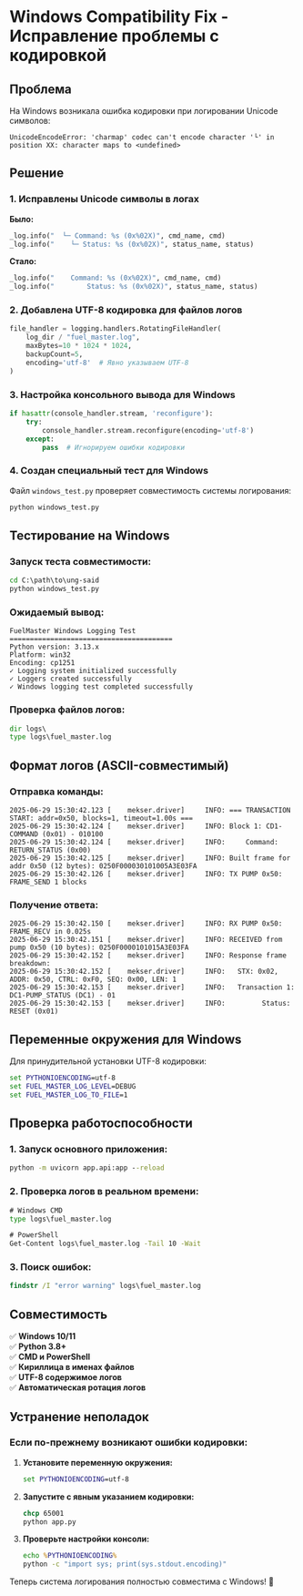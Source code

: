 # Windows Compatibility Fix - Исправление проблемы с кодировкой

## Проблема
На Windows возникала ошибка кодировки при логировании Unicode символов:
```
UnicodeEncodeError: 'charmap' codec can't encode character '└' in position XX: character maps to <undefined>
```

## Решение

### 1. Исправлены Unicode символы в логах
**Было:**
```python
_log.info("  └─ Command: %s (0x%02X)", cmd_name, cmd)
_log.info("    └─ Status: %s (0x%02X)", status_name, status)
```

**Стало:**
```python
_log.info("    Command: %s (0x%02X)", cmd_name, cmd)
_log.info("        Status: %s (0x%02X)", status_name, status)
```

### 2. Добавлена UTF-8 кодировка для файлов логов
```python
file_handler = logging.handlers.RotatingFileHandler(
    log_dir / "fuel_master.log",
    maxBytes=10 * 1024 * 1024,
    backupCount=5,
    encoding='utf-8'  # Явно указываем UTF-8
)
```

### 3. Настройка консольного вывода для Windows
```python
if hasattr(console_handler.stream, 'reconfigure'):
    try:
        console_handler.stream.reconfigure(encoding='utf-8')
    except:
        pass  # Игнорируем ошибки кодировки
```

### 4. Создан специальный тест для Windows
Файл `windows_test.py` проверяет совместимость системы логирования:
```bash
python windows_test.py
```

## Тестирование на Windows

### Запуск теста совместимости:
```cmd
cd C:\path\to\ung-said
python windows_test.py
```

### Ожидаемый вывод:
```
FuelMaster Windows Logging Test
========================================
Python version: 3.13.x
Platform: win32
Encoding: cp1251
✓ Logging system initialized successfully
✓ Loggers created successfully
✓ Windows logging test completed successfully
```

### Проверка файлов логов:
```cmd
dir logs\
type logs\fuel_master.log
```

## Формат логов (ASCII-совместимый)

### Отправка команды:
```
2025-06-29 15:30:42.123 [    mekser.driver]     INFO: === TRANSACTION START: addr=0x50, blocks=1, timeout=1.00s ===
2025-06-29 15:30:42.124 [    mekser.driver]     INFO: Block 1: CD1-COMMAND (0x01) - 010100
2025-06-29 15:30:42.124 [    mekser.driver]     INFO:     Command: RETURN_STATUS (0x00)
2025-06-29 15:30:42.125 [    mekser.driver]     INFO: Built frame for addr 0x50 (12 bytes): 0250F000030101005A3E03FA
2025-06-29 15:30:42.126 [    mekser.driver]     INFO: TX PUMP 0x50: FRAME_SEND 1 blocks
```

### Получение ответа:
```
2025-06-29 15:30:42.150 [    mekser.driver]     INFO: RX PUMP 0x50: FRAME_RECV in 0.025s
2025-06-29 15:30:42.151 [    mekser.driver]     INFO: RECEIVED from pump 0x50 (10 bytes): 0250F0000101015A3E03FA
2025-06-29 15:30:42.152 [    mekser.driver]     INFO: Response frame breakdown:
2025-06-29 15:30:42.152 [    mekser.driver]     INFO:   STX: 0x02, ADDR: 0x50, CTRL: 0xF0, SEQ: 0x00, LEN: 1
2025-06-29 15:30:42.153 [    mekser.driver]     INFO:   Transaction 1: DC1-PUMP_STATUS (DC1) - 01
2025-06-29 15:30:42.153 [    mekser.driver]     INFO:         Status: RESET (0x01)
```

## Переменные окружения для Windows

Для принудительной установки UTF-8 кодировки:
```cmd
set PYTHONIOENCODING=utf-8
set FUEL_MASTER_LOG_LEVEL=DEBUG
set FUEL_MASTER_LOG_TO_FILE=1
```

## Проверка работоспособности

### 1. Запуск основного приложения:
```cmd
python -m uvicorn app.api:app --reload
```

### 2. Проверка логов в реальном времени:
```cmd
# Windows CMD
type logs\fuel_master.log

# PowerShell
Get-Content logs\fuel_master.log -Tail 10 -Wait
```

### 3. Поиск ошибок:
```cmd
findstr /I "error warning" logs\fuel_master.log
```

## Совместимость

✅ **Windows 10/11**  
✅ **Python 3.8+**  
✅ **CMD и PowerShell**  
✅ **Кириллица в именах файлов**  
✅ **UTF-8 содержимое логов**  
✅ **Автоматическая ротация логов**  

## Устранение неполадок

### Если по-прежнему возникают ошибки кодировки:

1. **Установите переменную окружения:**
   ```cmd
   set PYTHONIOENCODING=utf-8
   ```

2. **Запустите с явным указанием кодировки:**
   ```cmd
   chcp 65001
   python app.py
   ```

3. **Проверьте настройки консоли:**
   ```cmd
   echo %PYTHONIOENCODING%
   python -c "import sys; print(sys.stdout.encoding)"
   ```

Теперь система логирования полностью совместима с Windows! 🎯
